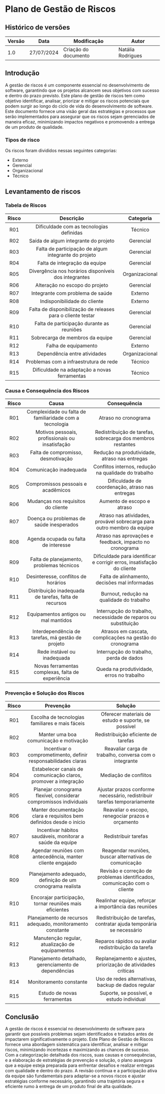 # Plano de Gestão de Riscos

## Histórico de versões
| Versão | Data | Modificação | Autor |
|--|--|--|--|
|1.0| 27/07/2024 | Criação do documento | Natália Rodrigues |


## Introdução

A gestão de riscos é um componente essencial no desenvolvimento de software, garantindo que os projetos alcancem seus objetivos com sucesso e dentro do prazo previsto. Este plano de gestão de riscos tem como objetivo identificar, analisar, priorizar e mitigar os riscos potenciais que podem surgir ao longo do ciclo de vida do desenvolvimento de software. Este documento fornece uma visão geral das estratégias e processos que serão implementados para assegurar que os riscos sejam gerenciados de maneira eficaz, minimizando impactos negativos e promovendo a entrega de um produto de qualidade.

### Tipos de risco

Os riscos foram divididos nessas seguintes categorias: 

- Externo
- Gerencial
- Organizacional
- Técnico

## Levantamento de riscos

### Tabela de Riscos

| Risco | Descrição | Categoria |
| :---: | :---: | :---: |
| R01 | Dificuldade com as tecnologias definidas | Técnico |
| R02 | Saída de algum integrante do projeto | Gerencial |
| R03 | Falta de participação de algum integrante do projeto | Gerencial |
| R04 | Falta de integração da equipe | Gerencial |
| R05 | Divergência nos horários disponíveis dos integrantes | Organizacional |
| R06 | Alteração no escopo do projeto | Gerencial |
| R07 | Integrante com problema de saúde | Externo |
| R08 | Indisponibilidade do cliente | Externo |
| R09 | Falta de disponibilização de releases para o cliente testar | Gerencial |
| R10 | Falta de participação durante as reuniões | Gerencial |
| R11 | Sobrecarga de membros da equipe | Gerencial |
| R12 | Falha de equipamento | Externo |
| R13 | Dependência entre atividades | Organizacional |
| R14 | Problemas com a infraestrutura de rede | Técnico |
| R15 | Dificuldade na adaptação a novas ferramentas | Técnico |


### Causa e Consequência dos Riscos

| Risco | Causa | Consequência |
| :---: | :---: | :---: |
| R01 | Complexidade ou falta de familiaridade com a tecnologia | Atraso no cronograma |
| R02 | Motivos pessoais, profissionais ou insatisfação | Redistribuição de tarefas, sobrecarga dos membros restantes |
| R03 | Falta de compromisso, desmotivação | Redução na produtividade, atraso nas entregas |
| R04 | Comunicação inadequada | Conflitos internos, redução na qualidade do trabalho |
| R05 | Compromissos pessoais e acadêmicos | Dificuldade de coordenação, atraso nas entregas |
| R06 | Mudanças nos requisitos do cliente | Aumento de escopo e atraso |
| R07 | Doença ou problemas de saúde inesperados | Atraso nas atividades, provável sobrecarga para outro membro da equipe |
| R08 | Agenda ocupada ou falta de interesse | Atraso nas aprovações e feedback, impacto no cronograma |
| R09 | Falta de planejamento, problemas técnicos | Dificuldade para identificar e corrigir erros, insatisfação do cliente |
| R10 | Desinteresse, conflitos de horários | Falta de alinhamento, decisões mal informadas |
| R11 | Distribuição inadequada de tarefas, falta de recursos | Burnout, redução na qualidade do trabalho |
| R12 | Equipamentos antigos ou mal mantidos | Interrupção do trabalho, necessidade de reparos ou substituição |
| R13 | Interdependência de tarefas, má gestão de projeto | Atrasos em cascata, complicações na gestão do cronograma |
| R14 | Rede instável ou inadequada | Interrupção do trabalho, perda de dados |
| R15 | Novas ferramentas complexas, falta de experiência| Queda na produtividade, erros no trabalho |

### Prevenção e Solução dos Riscos

| Risco | Prevenção | Solução |
| :---: | :---: | :---: |
| R01 | Escolha de tecnologias familiares e mais fáceis | Oferecer materiais de estudo e suporte, se possível |
| R02 | Manter uma boa comunicação e motivação | Redistribuição eficiente de tarefas |
| R03 | Incentivar o comprometimento, definir responsabilidades claras | Reavaliar carga de trabalho, conversa com o integrante |
| R04 | Estabelecer canais de comunicação claros, promover a integração | Mediação de conflitos |
| R05 | Planejar cronograma flexível, considerar compromissos individuais | Ajustar prazos conforme necessário, redistribuir tarefas temporariamente |
| R06 | Manter documentação clara e requisitos bem definidos desde o início | Reavaliar o escopo, renegociar prazos e orçamento |
| R07 | Incentivar hábitos saudáveis, monitorar a saúde da equipe | Redistribuir tarefas |
| R08 | Agendar reuniões com antecedência, manter cliente engajado | Reagendar reuniões, buscar alternativas de comunicação |
| R09 | Planejamento adequado, definição de um cronograma realista | Revisão e correção de problemas identificados, comunicação com o cliente |
| R10 | Encorajar participação, tornar reuniões mais eficientes | Realinhar equipe, reforçar a importância das reuniões |
| R11 | Planejamento de recursos adequado, monitoramento constante | Redistribuição de tarefas, contratar ajuda temporária se necessário |
| R12 | Manutenção regular, atualização de equipamentos | Reparos rápidos ou avaliar redistribuição da tarefa |
| R13 | Planejamento detalhado, gerenciamento de dependências | Replanejamento e ajustes, priorização de atividades críticas |
| R14 | Monitoramento constante | Uso de redes alternativas, backup de dados regular |
| R15 | Estudo de novas ferramentas | Suporte, se possível, e estudo individual |

## Conclusão

A gestão de riscos é essencial no desenvolvimento de software para garantir que possíveis problemas sejam identificados e tratados antes de impactarem significativamente o projeto. Este Plano de Gestão de Riscos fornece uma abordagem sistemática para identificar, analisar e mitigar riscos, minimizando incertezas e maximizando as chances de sucesso. Com a categorização detalhada dos riscos, suas causas e consequências, e a elaboração de estratégias de prevenção e solução, o plano assegura que a equipe esteja preparada para enfrentar desafios e realizar entregas com qualidade e dentro do prazo. A revisão contínua e a participação ativa da equipe são fundamentais para adaptar-se a novos riscos e ajustar estratégias conforme necessário, garantindo uma trajetória segura e eficiente rumo à entrega de um produto final de alta qualidade.
